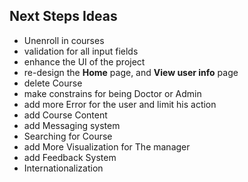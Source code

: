 ## Next Steps Ideas

+ Unenroll in courses
+ validation for all input fields
+ enhance the UI of the project
+ re-design the  **Home** page, and **View user info** page
+ delete Course
+ make constrains for being Doctor or Admin
+ add more Error for the user and limit his action
+ add Course Content
+ add Messaging system
+ Searching for Course
+ add More Visualization for The manager
+ add Feedback System
+ Internationalization
